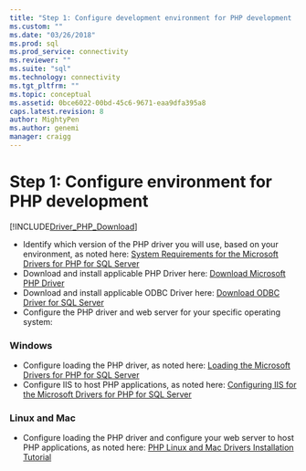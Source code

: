 ```yaml
---
title: "Step 1: Configure development environment for PHP development | Microsoft Docs"
ms.custom: ""
ms.date: "03/26/2018"
ms.prod: sql
ms.prod_service: connectivity
ms.reviewer: ""
ms.suite: "sql"
ms.technology: connectivity
ms.tgt_pltfrm: ""
ms.topic: conceptual
ms.assetid: 0bce6022-00bd-45c6-9671-eaa9dfa395a8
caps.latest.revision: 8
author: MightyPen
ms.author: genemi
manager: craigg
---
```

# Step 1: Configure environment for PHP development
[!INCLUDE[Driver_PHP_Download](../../includes/driver_php_download.md)]




* Identify which version of the PHP driver you will use, based on your environment, as noted here:  [System Requirements for the Microsoft Drivers for PHP for SQL Server](../../connect/php/system-requirements-for-the-php-sql-driver.md)
* Download and install applicable PHP Driver here: [Download Microsoft PHP Driver](https://www.microsoft.com/download/details.aspx?id=20098)  
* Download and install applicable ODBC Driver here:  [Download ODBC Driver for SQL Server](../../connect/odbc/download-odbc-driver-for-sql-server.md)  
* Configure the PHP driver and web server for your specific operating system:

### Windows  
  

* Configure loading the PHP driver, as noted here: [Loading the Microsoft Drivers for PHP for SQL Server](../../connect/php/loading-the-php-sql-driver.md) 
* Configure IIS to host PHP applications, as noted here: [Configuring IIS for the Microsoft Drivers for PHP for SQL Server](../../connect/php/configuring-iis-for-php-sql-driver.md)

### Linux and Mac


*	Configure loading the PHP driver and configure your web server to host PHP applications, as noted here: [PHP Linux and Mac Drivers Installation Tutorial](../../connect/php/installation-tutorial-linux-mac.md)
